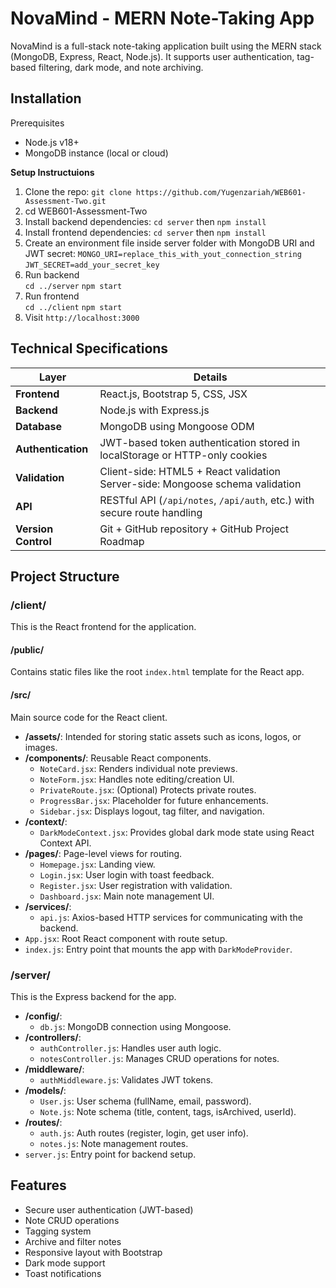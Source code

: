 # NovaMind - MERN Note-Taking App
NovaMind is a full-stack note-taking application built using the MERN stack (MongoDB, Express, React, Node.js). It supports user authentication, tag-based filtering, dark mode, and note archiving.

## Installation
Prerequisites
- Node.js v18+
- MongoDB instance (local or cloud)

**Setup Instructuions**
1. Clone the repo: `git clone https://github.com/Yugenzariah/WEB601-Assessment-Two.git`
2. cd WEB601-Assessment-Two
3. Install backend dependencies: `cd server` then `npm install`
4. Install frontend dependencies: `cd server` then `npm install`
5. Create an environment file inside server folder with MongoDB URI and JWT secret:
   `MONGO_URI=replace_this_with_yout_connection_string` `JWT_SECRET=add_your_secret_key`
6. Run backend <br> `cd ../server` `npm start`
7. Run frontend <br> `cd ../client` `npm start`
8. Visit `http://localhost:3000`

## Technical Specifications

| Layer | Details |
|-------|---------|
| **Frontend** | React.js, Bootstrap 5, CSS, JSX |
| **Backend** | Node.js with Express.js |
| **Database** | MongoDB using Mongoose ODM |
| **Authentication** | JWT-based token authentication stored in localStorage or HTTP-only cookies |
| **Validation** | Client-side: HTML5 + React validation<br> Server-side: Mongoose schema validation |
| **API** | RESTful API (`/api/notes`, `/api/auth`, etc.) with secure route handling |
| **Version Control** | Git + GitHub repository + GitHub Project Roadmap |

## Project Structure

### /client/
This is the React frontend for the application.

#### /public/
Contains static files like the root `index.html` template for the React app.

#### /src/
Main source code for the React client.

- **/assets/**: Intended for storing static assets such as icons, logos, or images.
- **/components/**: Reusable React components.
  - `NoteCard.jsx`: Renders individual note previews.
  - `NoteForm.jsx`: Handles note editing/creation UI.
  - `PrivateRoute.jsx`: (Optional) Protects private routes.
  - `ProgressBar.jsx`: Placeholder for future enhancements.
  - `Sidebar.jsx`: Displays logout, tag filter, and navigation.
- **/context/**:
  - `DarkModeContext.jsx`: Provides global dark mode state using React Context API.
- **/pages/**: Page-level views for routing.
  - `Homepage.jsx`: Landing view.
  - `Login.jsx`: User login with toast feedback.
  - `Register.jsx`: User registration with validation.
  - `Dashboard.jsx`: Main note management UI.
- **/services/**:
  - `api.js`: Axios-based HTTP services for communicating with the backend.
- `App.jsx`: Root React component with route setup.
- `index.js`: Entry point that mounts the app with `DarkModeProvider`.

### /server/
This is the Express backend for the app.

- **/config/**:
  - `db.js`: MongoDB connection using Mongoose.
- **/controllers/**:
  - `authController.js`: Handles user auth logic.
  - `notesController.js`: Manages CRUD operations for notes.
- **/middleware/**:
  - `authMiddleware.js`: Validates JWT tokens.
- **/models/**:
  - `User.js`: User schema (fullName, email, password).
  - `Note.js`: Note schema (title, content, tags, isArchived, userId).
- **/routes/**:
  - `auth.js`: Auth routes (register, login, get user info).
  - `notes.js`: Note management routes.
- `server.js`: Entry point for backend setup.

## Features
- Secure user authentication (JWT-based)
- Note CRUD operations
- Tagging system
- Archive and filter notes
- Responsive layout with Bootstrap
- Dark mode support
- Toast notifications
